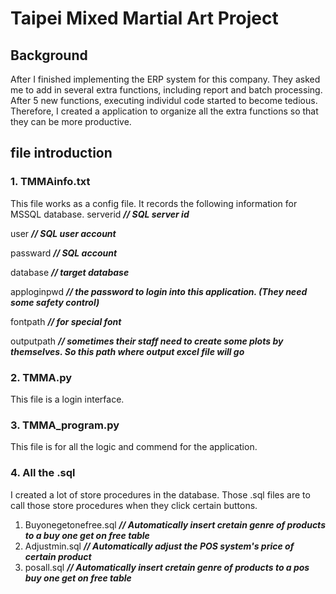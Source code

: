 # Taipei Mixed Martial Art Project

## Background
After I finished implementing the ERP system for this company. They asked me to add in several extra functions, including report and batch processing. 
After 5 new functions, executing individul code started to become tedious. 
Therefore, I created a application to organize all the extra functions so that they can be more productive.


## file introduction
### 1. TMMAinfo.txt
This file works as a config file. It records the following information for MSSQL database.
serverid           __*// SQL server id*__

user               __*// SQL user account*__

passward           __*// SQL account*__

database           __*// target database*__

apploginpwd        __*// the password to login into this application. (They need some safety control)*__

fontpath           __*// for special font*__

outputpath         __*// sometimes their staff need to create some plots by themselves. So this path where output excel file will go*__

### 2. TMMA.py
This file is a login interface.


### 3. TMMA_program.py
This file is for all the logic and commend for the application.

### 4. All the .sql
I created a lot of store procedures in the database. Those .sql files are to call those store procedures when they click certain buttons.
1. Buyonegetonefree.sql    __*// Automatically insert cretain genre of products to a buy one get on free table*__
2. Adjustmin.sql           __*// Automatically adjust the POS system's price of certain product*__
3. posall.sql              __*// Automatically insert cretain genre of products to a pos buy one get on free table*__



